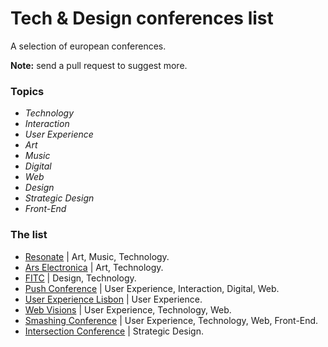 # Tech & Design conferences list
A selection of european conferences.

**Note:** send a pull request to suggest more.

### Topics

  - *Technology*
  - *Interaction*
  - *User Experience*
  - *Art*
  - *Music*
  - *Digital*
  - *Web*
  - *Design*
  - *Strategic Design*
  - *Front-End*

### The list

- [Resonate](http://resonate.io/) | Art, Music, Technology.
- [Ars Electronica](http://www.aec.at/) | Art, Technology.
- [FITC](http://fitc.ca/) | Design, Technology.
- [Push Conference](http://push-conference.com/) | User Experience, Interaction, Digital, Web.
- [User Experience Lisbon](https://www.ux-lx.com/) | User Experience.
- [Web Visions](http://www.webvisionsevent.com/) | User Experience, Technology, Web.
- [Smashing Conference](http://smashingconf.com/) | User Experience, Technology, Web, Front-End.
- [Intersection Conference](http://2016.intersectionconf.com/) | Strategic Design.

